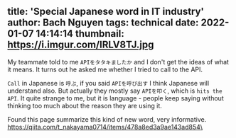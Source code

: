 title: 'Special Japanese word in IT industry'
author: Bach Nguyen
tags: technical
date: 2022-01-07 14:14:14
thumbnail: https://i.imgur.com/IRLV8TJ.jpg
---
My teammate told to me `APIをタタキましたか` and I don't get the ideas of what it means. It turns out he asked me whether I tried to call to the API.

<!-- more -->

`Call` in Japanese is `呼ぶ`, if you said `APIを呼び出す` I think Japanese will understand also. But actually they mostly say `APIを叩く`, which is `hits the API`. It quite strange to me, but it is language - people keep saying without thinking too much about the reason they are using it.

Found this page summarize this kind of new word, very informative. 
https://qiita.com/t_nakayama0714/items/478a8ed3a9ae143ad854\

